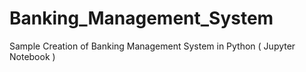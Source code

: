 # Banking_Management_System
Sample Creation of Banking Management System in Python ( Jupyter Notebook )

